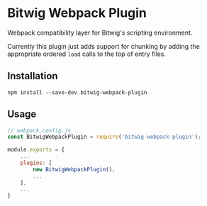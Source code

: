 # Bitwig Webpack Plugin

Webpack compatibility layer for Bitwig's scripting environment.

Currently this plugin just adds support for chunking by adding the appropriate ordered `load` calls to the top of entry files.


## Installation

```
npm install --save-dev bitwig-webpack-plugin
```

## Usage

```js
// webpack.config.js
const BitwigWebpackPlugin = require('bitwig-webpack-plugin');

module.exports = {
    ...
    plugins: [
        new BitwigWebpackPlugin(),
        ...
    ],
    ...
}
```
